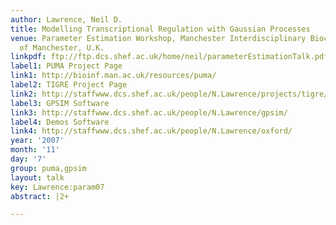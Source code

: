 ```yaml
---
author: Lawrence, Neil D.
title: Modelling Transcriptional Regulation with Gaussian Processes
venue: Parameter Estimation Workshop, Manchester Interdisciplinary Biocentre, University
  of Manchester, U.K.
linkpdf: ftp://ftp.dcs.shef.ac.uk/home/neil/parameterEstimationTalk.pdf
label1: PUMA Project Page
link1: http://bioinf.man.ac.uk/resources/puma/
label2: TIGRE Project Page
link2: http://staffwww.dcs.shef.ac.uk/people/N.Lawrence/projects/tigre/
label3: GPSIM Software
link3: http://staffwww.dcs.shef.ac.uk/people/N.Lawrence/gpsim/
label4: Demos Software
link4: http://staffwww.dcs.shef.ac.uk/people/N.Lawrence/oxford/
year: '2007'
month: '11'
day: '7'
group: puma,gpsim
layout: talk
key: Lawrence:param07
abstract: |2+

---
```

